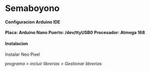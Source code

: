 # Semaboyono

#### Configuracion Arduino IDE

**Placa: Arduino Nano**
**Puerto: /dev/ttyUSB0**
**Procesador: Atmega 168**

#### Instalacion

Instalar Neo Pixel

*programa > incluir librerias > Gestionar librerias*
